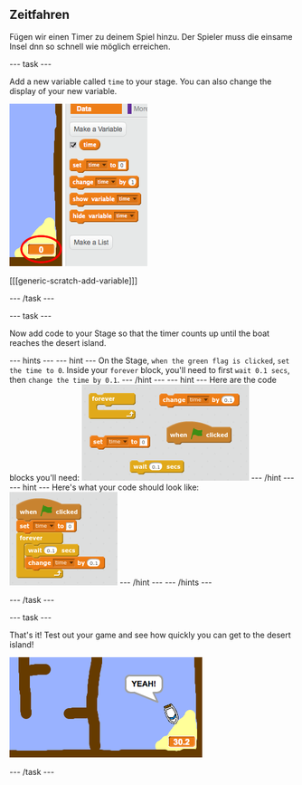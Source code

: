 ## Zeitfahren

Fügen wir einen Timer zu deinem Spiel hinzu. Der Spieler muss die einsame Insel dnn so schnell wie möglich erreichen.

\--- task \---

Add a new variable called `time` to your stage. You can also change the display of your new variable.

![screenshot](images/boat-variable.png)

[[[generic-scratch-add-variable]]]

\--- /task \---

\--- task \---

Now add code to your Stage so that the timer counts up until the boat reaches the desert island.

\--- hints \--- \--- hint \--- On the Stage, `when the green flag is clicked`, `set the time to 0`. Inside your `forever` block, you'll need to first `wait 0.1 secs`, then `change the time by 0.1`. \--- /hint \--- \--- hint \--- Here are the code blocks you'll need: ![screenshot](images/boat-time-blocks.png) \--- /hint \--- \--- hint \--- Here's what your code should look like: ![screenshot](images/boat-time-code.png) \--- /hint \--- \--- /hints \---

\--- /task \---

\--- task \---

That's it! Test out your game and see how quickly you can get to the desert island!

![screenshot](images/boat-variable-test.png)

\--- /task \---